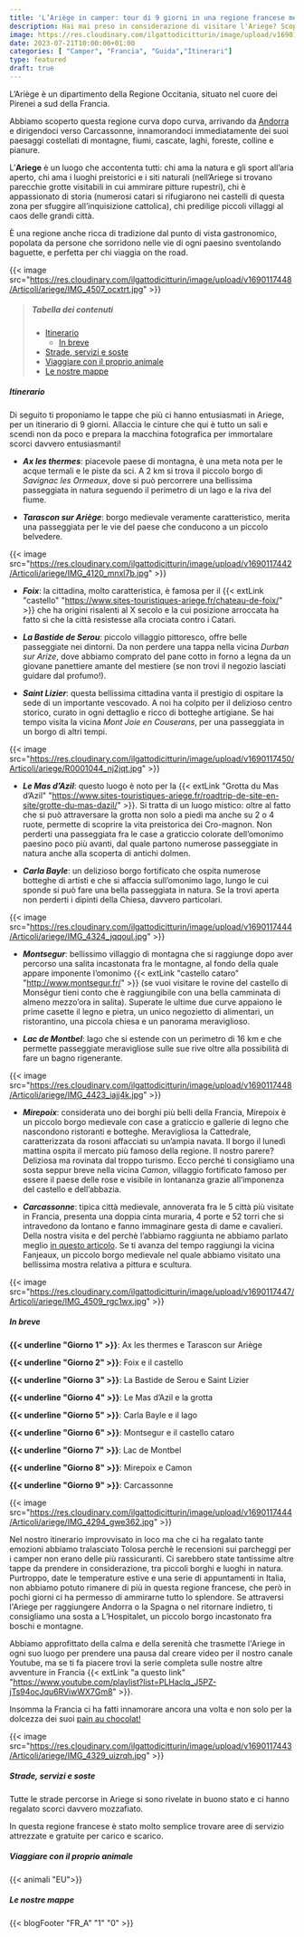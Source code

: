```yaml
---
title: 'L’Ariège in camper: tour di 9 giorni in una regione francese meravigliosa'
description: Hai mai preso in considerazione di visitare l'Ariege? Scopri con noi perchè non dovresti perderti questa regione francese!
image: https://res.cloudinary.com/ilgattodicitturin/image/upload/v1690117438/Articoli/ariege/IMG_4214_klsruv.jpg
date: 2023-07-21T10:00:00+01:00
categories: [ "Camper", "Francia", "Guida","Itinerari"]
type: featured
draft: true
---
```


L’Ariège è un dipartimento della Regione Occitania, situato nel cuore dei Pirenei a sud della Francia.

Abbiamo scoperto questa regione curva dopo curva, arrivando da [Andorra](/blog/andorra-in-camper-un-weekend-alla-scoperta-di-panorami-mozzafiato) e dirigendoci verso Carcassonne, innamorandoci immediatamente dei suoi paesaggi costellati di montagne, fiumi, cascate, laghi, foreste, colline e pianure.

L’**Ariege** è un luogo che accontenta tutti: chi ama la natura e gli sport all’aria aperto, chi ama i luoghi preistorici e i siti naturali (nell’Ariege si trovano parecchie grotte visitabili in cui ammirare pitture rupestri), chi è appassionato di storia (numerosi catari si rifugiarono nei castelli di questa zona per sfuggire all’inquisizione cattolica), chi predilige piccoli villaggi al caos delle grandi città.

È una regione anche ricca di tradizione dal punto di vista gastronomico, popolata da persone che sorridono nelle vie di ogni paesino sventolando baguette, e perfetta per chi viaggia on the road. 

{{< image src="https://res.cloudinary.com/ilgattodicitturin/image/upload/v1690117448/Articoli/ariege/IMG_4507_ocxtrt.jpg" >}}

> ##### Tabella dei contenuti
> - [Itinerario](#itinerario)
>   - [In breve](#in-breve)
> - [Strade, servizi e soste](#servizi-e-soste)
> - [Viaggiare con il proprio animale](#viaggiare-con-il-proprio-animale)
> - [Le nostre mappe](#le-nostre-mappe) 


##### Itinerario

Di seguito ti proponiamo le tappe che più ci hanno entusiasmati in Ariege, per un itinerario di 9 giorni.
Allaccia le cinture che qui è tutto un sali e scendi non da poco e prepara la macchina fotografica per immortalare scorci davvero entusiasmanti!

- ***Ax les thermes***: piacevole paese di montagna, è una meta nota per le acque termali e le piste da sci. A 2 km si trova il piccolo borgo di *Savignac les Ormeaux*, dove si può percorrere una bellissima passeggiata in natura seguendo il perimetro di un lago e la riva del fiume. 

- ***Tarascon sur Ariège***: borgo medievale veramente caratteristico, merita una passeggiata per le vie del paese che conducono a un piccolo belvedere. 

{{< image src="https://res.cloudinary.com/ilgattodicitturin/image/upload/v1690117442/Articoli/ariege/IMG_4120_mnxl7b.jpg" >}}

- ***Foix***: la cittadina, molto caratteristica, è famosa per il  {{< extLink "castello" "https://www.sites-touristiques-ariege.fr/chateau-de-foix/" >}} che ha origini risalenti al X secolo e la cui posizione arroccata ha fatto sì che la città resistesse alla crociata contro i Catari.

- ***La Bastide de Serou***: piccolo villaggio pittoresco, offre belle passeggiate nei dintorni. Da non perdere una tappa nella vicina *Durban sur Arize*, dove abbiamo comprato del pane cotto in forno a legna da un giovane panettiere amante del mestiere (se non trovi il negozio lasciati guidare dal profumo!). 

- ***Saint Lizier***: questa bellissima cittadina vanta il prestigio di ospitare la sede di un importante vescovado. A noi ha colpito per il delizioso centro storico, curato in ogni dettaglio e ricco di botteghe artigiane. Se hai tempo visita la vicina *Mont Joie en Couserans*, per una passeggiata in un borgo di altri tempi.

{{< image src="https://res.cloudinary.com/ilgattodicitturin/image/upload/v1690117450/Articoli/ariege/R0001044_nj2jqt.jpg" >}}

- ***Le Mas d’Azil***: questo luogo è noto per la {{< extLink "Grotta du Mas d’Azil" "https://www.sites-touristiques-ariege.fr/roadtrip-de-site-en-site/grotte-du-mas-dazil/" >}}. Si tratta di un luogo mistico: oltre al fatto che si può attraversare la grotta non solo a piedi ma anche su 2 o 4 ruote, permette di scoprire la vita preistorica dei Cro-magnon. Non perderti una passeggiata fra le case a graticcio colorate dell’omonimo paesino poco più avanti, dal quale partono numerose passeggiate in natura anche alla scoperta di antichi dolmen.

- ***Carla Bayle***: un delizioso borgo fortificato che ospita numerose botteghe di artisti e che si affaccia sull’omonimo lago, lungo le cui sponde si può fare una bella passeggiata in natura. Se la trovi aperta non perderti i dipinti della Chiesa, davvero particolari. 

{{< image src="https://res.cloudinary.com/ilgattodicitturin/image/upload/v1690117444/Articoli/ariege/IMG_4324_jqqoul.jpg" >}}

- ***Montsegur***: bellissimo villaggio di montagna che si raggiunge dopo aver percorso una salita incastonata fra le montagne, al fondo della quale appare imponente l’omonimo  {{< extLink "castello cataro" "http://www.montsegur.fr/" >}} (se vuoi visitare le rovine del castello di Monségur tieni conto che è raggiungibile con una bella camminata di almeno mezzo’ora in salita). Superate le ultime due curve appaiono le prime casette il legno e pietra, un unico negozietto di alimentari, un ristorantino, una piccola chiesa e un panorama meraviglioso. 

- ***Lac de Montbel***: lago che si estende con un perimetro di 16 km e che permette passeggiate meravigliose sulle sue rive oltre alla possibilità di fare un bagno rigenerante.

{{< image src="https://res.cloudinary.com/ilgattodicitturin/image/upload/v1690117448/Articoli/ariege/IMG_4423_iajj4k.jpg" >}}

- ***Mirepoix***: considerata uno dei borghi più belli della Francia, Mirepoix è un piccolo borgo medievale con case a graticcio e gallerie di legno che nascondono ristoranti e botteghe. Meravigliosa la Cattedrale, caratterizzata da rosoni affacciati su un’ampia navata. Il borgo il lunedì mattina ospita il mercato più famoso della regione. Il nostro parere? Deliziosa ma rovinata dal troppo turismo. Ecco perché ti consigliamo una sosta seppur breve nella vicina *Camon*, villaggio fortificato famoso per essere il paese delle rose e visibile in lontananza grazie all’imponenza del castello e dell’abbazia.

- ***Carcassonne***:  tipica città medievale, annoverata fra le 5 città più visitate in Francia, presenta una doppia cinta muraria, 4 porte e 52 torri che si intravedono da lontano e fanno immaginare gesta di dame e cavalieri. Della nostra visita e del perchè l’abbiamo raggiunta ne abbiamo parlato meglio [in questo articolo](/blog/carcassonne-città-medievale-e-omonimo-gioco-da-tavolo). Se ti avanza del tempo raggiungi la vicina Fanjeaux, un piccolo borgo medievale nel quale abbiamo visitato una bellissima mostra relativa a pittura e scultura.

{{< image src="https://res.cloudinary.com/ilgattodicitturin/image/upload/v1690117447/Articoli/ariege/IMG_4509_rgc1wx.jpg" >}}

  
##### In breve 

**{{< underline "Giorno 1" >}}**: Ax les thermes e Tarascon sur Ariège

**{{< underline "Giorno 2" >}}**: Foix e il castello 

**{{< underline "Giorno 3" >}}**: La Bastide de Serou e Saint Lizier

**{{< underline "Giorno 4" >}}**: Le Mas d’Azil e la grotta

**{{< underline "Giorno 5" >}}**: Carla Bayle e il lago

**{{< underline "Giorno 6" >}}**: Montsegur e il castello cataro

**{{< underline "Giorno 7" >}}**: Lac de Montbel

**{{< underline "Giorno 8" >}}**: Mirepoix e Camon 

**{{< underline "Giorno 9" >}}**: Carcassonne

{{< image src="https://res.cloudinary.com/ilgattodicitturin/image/upload/v1690117444/Articoli/ariege/IMG_4294_gwe362.jpg" >}}

Nel nostro itinerario improvvisato in loco ma che ci ha regalato tante emozioni abbiamo tralasciato Tolosa perchè le recensioni sui parcheggi per i camper non erano delle più rassicuranti. Ci sarebbero state tantissime altre tappe da prendere in considerazione, tra piccoli borghi e luoghi in natura. Purtroppo, date le temperature estive e una serie di appuntamenti in Italia, non abbiamo potuto rimanere di più in questa regione francese, che però in pochi giorni ci ha permesso di ammirarne tutto lo splendore. 
Se attraversi l'Ariege per raggiungere Andorra o la Spagna o nel ritornare indietro, ti consigliamo una sosta a L’Hospitalet, un piccolo borgo incastonato fra boschi e montagne.

Abbiamo approfittato della calma e della serenità che trasmette l'Ariege in ogni suo luogo per prendere una pausa dal creare video per il nostro canale Youtube, ma se ti fa piacere trovi la serie completa sulle nostre altre avventure in Francia {{< extLink "a questo link" "https://www.youtube.com/playlist?list=PLHaclq_J5PZ-jTs94ocJqu6RViwWX7Gm8" >}}.

Insomma la Francia ci ha fatti innamorare ancora una volta e non solo per la dolcezza dei suoi [pain au chocolat!](/blog/pain-au-chocolat-o-chocolatine-la-miglior-colazione)

{{< image src="https://res.cloudinary.com/ilgattodicitturin/image/upload/v1690117443/Articoli/ariege/IMG_4329_uizrqh.jpg" >}}

##### Strade, servizi e soste
Tutte le strade percorse in Ariege si sono rivelate in buono stato e ci hanno regalato scorci davvero mozzafiato. 

In questa regione francese è stato molto semplice trovare aree di servizio attrezzate e gratuite per carico e scarico.

##### Viaggiare con il proprio animale
{{< animali "EU">}}

##### Le nostre mappe

{{< blogFooter "FR_A" "1" "0" >}}




  
